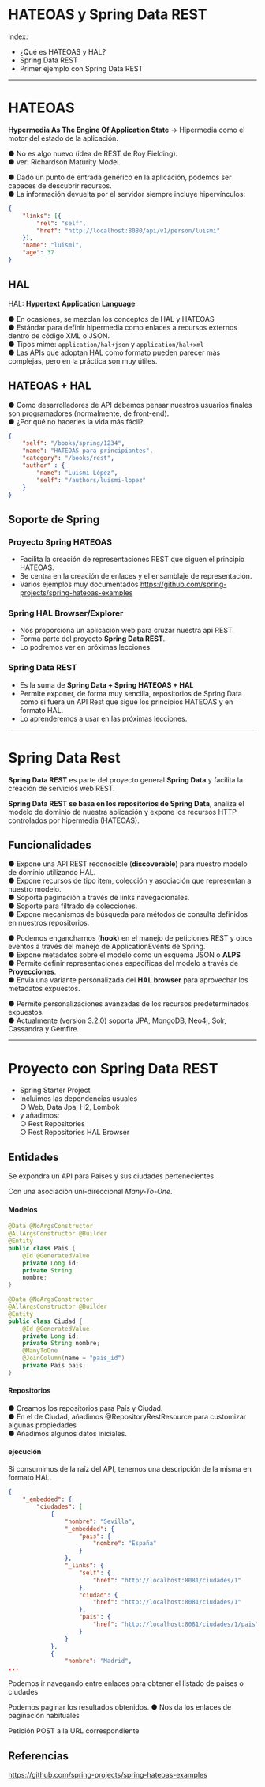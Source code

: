 # HATEOAS y Spring Data REST

index:

+ ¿Qué es HATEOAS y HAL?
+ Spring Data REST
+ Primer ejemplo con Spring Data REST

---



# HATEOAS

**Hypermedia As The Engine Of Application State** → Hipermedia como el
motor del estado de la aplicación.

● No es algo nuevo (idea de REST de Roy Fielding).<br>
●  ver: Richardson Maturity Model.


● Dado un punto de entrada genérico en la aplicación, podemos ser
capaces de descubrir recursos.<br>
● La información devuelta por el servidor siempre incluye
hipervínculos:<br>
```json
{
    "links": [{
        "rel": "self",
        "href": "http://localhost:8080/api/v1/person/luismi"
    }],
    "name": "luismi",
    "age": 37
}
```
## HAL
HAL: **Hypertext Application Language**<br>

● En ocasiones, se mezclan los conceptos de HAL y HATEOAS<br>
● Estándar para definir hipermedia como enlaces a recursos externos
dentro de código XML o JSON.<br>
● Tipos mime: `application/hal+json` y `application/hal+xml`<br>
● Las APIs que adoptan HAL como formato pueden parecer más
complejas, pero en la práctica son muy útiles.<br>



## HATEOAS + HAL
● Como desarrolladores de API debemos pensar nuestros usuarios
finales son programadores (normalmente, de front-end). <br>
● ¿Por qué no hacerles la vida más fácil?

```json
{
    "self": "/books/spring/1234",
    "name": "HATEOAS para principiantes",
    "category": "/books/rest",
    "author" : {
        "name": "Luismi López",
        "self": "/authors/luismi-lopez"
    }
}
```

## Soporte de Spring

### Proyecto Spring HATEOAS

+ Facilita la creación de representaciones REST que siguen el
principio HATEOAS. 
+ Se centra en la creación de enlaces y el ensamblaje de
representación.
+ Varios ejemplos muy documentados
https://github.com/spring-projects/spring-hateoas-examples


### Spring HAL Browser/Explorer
+ Nos proporciona un aplicación web para cruzar nuestra api
REST.
+ Forma parte del proyecto **Spring Data REST**.
+ Lo podremos ver en próximas lecciones.




### Spring Data REST
+ Es la suma de **Spring Data + Spring HATEOAS + HAL**
+ Permite exponer, de forma muy sencilla, repositorios de Spring
Data como si fuera un API Rest que sigue los principios
HATEOAS y en formato HAL.
+ Lo aprenderemos a usar en las próximas lecciones.

---


# Spring Data Rest


**Spring Data REST** es parte del proyecto general **Spring Data** y
facilita la creación de servicios web REST.<br>

**Spring Data REST se basa en los repositorios de Spring Data**, analiza
el modelo de dominio de nuestra aplicación y expone los recursos
HTTP controlados por hipermedia (HATEOAS).

## Funcionalidades
● Expone una API REST reconocible (**discoverable**) para nuestro
modelo de dominio utilizando HAL.<br>
● Expone recursos de tipo item, colección y asociación que
representan a nuestro modelo.<br>
● Soporta paginación a través de links navegacionales.<br>
● Soporte para filtrado de colecciones.<br>
● Expone mecanismos de búsqueda para métodos de consulta
definidos en nuestros repositorios.<br>

● Podemos engancharnos (**hook**) en el manejo de peticiones REST y
otros eventos a través del manejo de ApplicationEvents de Spring.<br>
● Expone metadatos sobre el modelo como un esquema JSON o **ALPS**<br>
● Permite definir representaciones específicas del modelo a través de
**Proyecciones**.<br>
● Envía una variante personalizada del **HAL browser** para aprovechar
los metadatos expuestos.<br>

● Permite personalizaciones avanzadas de los recursos
predeterminados expuestos.<br>
● Actualmente (versión 3.2.0) soporta JPA, MongoDB, Neo4j, Solr,
Cassandra y Gemfire.

---

# Proyecto con Spring Data REST

+ Spring Starter Project
+ Incluimos las dependencias usuales<br>
○ Web, Data Jpa, H2, Lombok<br>
+ y añadimos:<br>
○ Rest Repositories<br>
○ Rest Repositories HAL Browser<br>


## Entidades

Se expondra un API para Paises y sus ciudades pertenecientes.

Con una asociaciòn uni-direccional *Many-To-One*.

#### Modelos

```java
@Data @NoArgsConstructor
@AllArgsConstructor @Builder
@Entity
public class Pais {
    @Id @GeneratedValue
    private Long id;
    private String
    nombre;
}
```

```java
@Data @NoArgsConstructor
@AllArgsConstructor @Builder
@Entity
public class Ciudad {
    @Id @GeneratedValue
    private Long id;
    private String nombre;
    @ManyToOne
    @JoinColumn(name = "pais_id")
    private Pais pais;
}
```

#### Repositorios

● Creamos los repositorios para País y Ciudad.<br>
● En el de Ciudad, añadimos @RepositoryRestResource para
customizar algunas propiedades<br>
● Añadimos algunos datos iniciales.<br>

#### ejecución

Si consumimos de la raíz del API, tenemos una descripción de la
misma en formato HAL.

```json
{
    "_embedded": {
        "ciudades": [
            {
                "nombre": "Sevilla",
                "_embedded": {
                    "pais": {
                        "nombre": "España"
                    }
                },
                "_links": {
                    "self": {
                        "href": "http://localhost:8081/ciudades/1"
                    },
                    "ciudad": {
                        "href": "http://localhost:8081/ciudades/1"
                    },
                    "pais": {
                        "href": "http://localhost:8081/ciudades/1/pais"
                    }
                }
            },
            {
                "nombre": "Madrid",
...
```


Podemos ir navegando entre enlaces para obtener el listado de
países o ciudades

Podemos paginar los resultados obtenidos.
● Nos da los enlaces de paginación habituales

Petición POST a la URL correspondiente






## Referencias

https://github.com/spring-projects/spring-hateoas-examples
